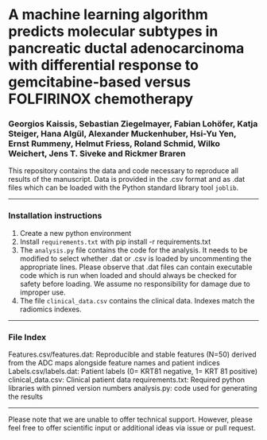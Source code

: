 # A machine learning algorithm predicts molecular subtypes in pancreatic ductal adenocarcinoma with differential response to gemcitabine-based versus FOLFIRINOX chemotherapy

### Georgios Kaissis, Sebastian Ziegelmayer, Fabian Lohöfer, Katja Steiger, Hana Algül, Alexander Muckenhuber, Hsi-Yu Yen, Ernst Rummeny, Helmut Friess, Roland Schmid, Wilko Weichert, Jens T. Siveke and Rickmer Braren

This repository contains the data and code necessary to reproduce all results of the manuscript. Data is provided in the .csv format and as .dat files which can be loaded with the Python standard library tool ```joblib```.

---
### Installation instructions

1. Create a new python environment
2. Install ```requirements.txt``` with pip install -r requirements.txt
3. The ```analysis.py``` file contains the code for the analysis. It needs to be modified to select whether .dat or .csv is loaded by uncommenting the appropriate lines. Please observe that .dat files can contain executable code which is run when loaded and should always be checked for safety before loading. We assume no responsibility for damage due to improper use.
4. The file ```clinical_data.csv``` contains the clinical data. Indexes match the radiomics indexes.

---
### File Index

Features.csv/features.dat: Reproducible and stable features (N=50) derived from the ADC maps alongside feature names and patient indices
Labels.csv/labels.dat: Patient labels (0= KRT81 negative, 1= KRT 81 positive)
clinical_data.csv: Clinical patient data
requirements.txt: Required python libraries with pinned version numbers
analysis.py: code used for generating the results

---
Please note that we are unable to offer technical support. However, please feel free to offer scientific input or additional ideas via issue or pull request.
